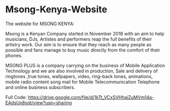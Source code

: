 # Msong-Kenya-Website
The website for MSONG KENYA: 

Msong is a Kenyan Company started in November 2018 with an aim to help musicians, DJs, Artistes and performers reap the full benefits of their artistry work. Our aim is to ensure that they reach as many people as possible and fans manage to buy music directly from the comfort of their phones.

MSONG PLUS is a company carrying on the business of Mobile Application Technology and we are also involved in production, Sale and delivery of ringtones ,true tones, wallpapers, video, ring–back tones, animations, mobile radio content song mail for Mobile Telecommunication Telephone and online business subscribers.

Full Code: https://drive.google.com/file/d/1kTt_VCxSVHhajZuMVm14a-EAdsUx8sqt/view?usp=sharing
